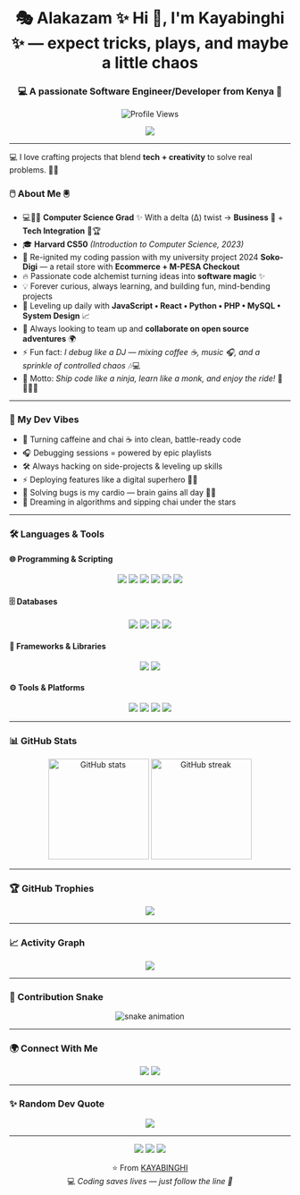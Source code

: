 <h1 align="center">🎭 Alakazam ✨ Hi 👋, I'm Kayabinghi ✨ — expect tricks, plays, and maybe a little chaos</h1>
<h3 align="center">💻 A passionate Software Engineer/Developer from Kenya 🚀</h3>

<!-- Visitor Counter -->
<p align="center">
  <img src="https://komarev.com/ghpvc/?username=KAYABINGHI&label=Profile%20Views&color=brightgreen&style=flat-square" alt="Profile Views" />
</p>

<!-- Typing animation -->
<p align="center">
  <img src="https://readme-typing-svg.herokuapp.com?size=24&duration=3000&color=00C2FF&center=true&vCenter=true&lines=Full+Stack+Developer;Ecommerce+Solutions+Builder;React+and+JS+Enthusiast;Always+Learning+%F0%9F%9A%80" />
</p>

---

💻 I love crafting projects that blend **tech + creativity** to solve real problems. 🧑‍💻

### 🖱️ About Me 🖲️ 
- 💻👨‍🎓 **Computer Science Grad** ✨ With a delta (Δ) twist → **Business** 💼 + **Tech Integration** 🔗🏆
- 🎓 **Harvard CS50** *(Introduction to Computer Science, 2023)*  
- 🔭 Re-ignited my coding passion with my university project 2024 **Soko-Digi** — a retail store with **Ecommerce + M-PESA Checkout** 
- 🔥 Passionate code alchemist turning ideas into **software magic** ✨  
- 💡 Forever curious, always learning, and building fun, mind-bending projects  
- 🌱 Leveling up daily with **JavaScript • React • Python • PHP • MySQL • System Design** 📈  
- 👯 Always looking to team up and **collaborate on open source adventures** 🌍  
- ⚡ Fun fact: *I debug like a DJ — mixing coffee ☕, music 🎧, and a sprinkle of controlled chaos* 🎶💻  
- 🎯 Motto: *Ship code like a ninja, learn like a monk, and enjoy the ride!* 🥷🧘‍♂️✨

---

### 🎯 My Dev Vibes
- 🚀 Turning caffeine and chai ☕ into clean, battle-ready code  
- 🎧 Debugging sessions = powered by epic playlists  
- 🛠️ Always hacking on side-projects & leveling up skills  
- ⚡ Deploying features like a digital superhero 🦸‍♂️  
- 🧩 Solving bugs is my cardio — brain gains all day 🧠💪  
- 🌌 Dreaming in algorithms and sipping chai under the stars  

---

### 🛠️ Languages & Tools  

#### 🌐 Programming & Scripting  
<p align="center">
  <img src="https://img.shields.io/badge/HTML5-E34F26?style=for-the-badge&logo=html5&logoColor=white"/>
  <img src="https://img.shields.io/badge/CSS3-1572B6?style=for-the-badge&logo=css3&logoColor=white"/>
  <img src="https://img.shields.io/badge/PHP-777BB4?style=for-the-badge&logo=php&logoColor=white"/>
  <img src="https://img.shields.io/badge/JavaScript-F7DF1E?style=for-the-badge&logo=javascript&logoColor=black"/>
  <img src="https://img.shields.io/badge/Python-3776AB?style=for-the-badge&logo=python&logoColor=white"/>
  <img src="https://img.shields.io/badge/C++-00599C?style=for-the-badge&logo=c%2B%2B&logoColor=white"/>
</p>

#### 🗄️ Databases  
<p align="center">
  <img src="https://img.shields.io/badge/MySQL-005C84?style=for-the-badge&logo=mysql&logoColor=white"/>
  <img src="https://img.shields.io/badge/PostgreSQL-316192?style=for-the-badge&logo=postgresql&logoColor=white"/>
  <img src="https://img.shields.io/badge/SQLite-003B57?style=for-the-badge&logo=sqlite&logoColor=white"/>
  <img src="https://img.shields.io/badge/Oracle-F80000?style=for-the-badge&logo=oracle&logoColor=white"/>
</p>

#### 🎨 Frameworks & Libraries  
<p align="center">
  <img src="https://img.shields.io/badge/React-20232A?style=for-the-badge&logo=react&logoColor=61DAFB"/>
  <img src="https://img.shields.io/badge/Node.js-339933?style=for-the-badge&logo=node.js&logoColor=white"/>
</p>

#### ⚙️ Tools & Platforms  
<p align="center">
  <img src="https://img.shields.io/badge/Git-F05032?style=for-the-badge&logo=git&logoColor=white"/>
  <img src="https://img.shields.io/badge/GitHub-181717?style=for-the-badge&logo=github&logoColor=white"/>
  <img src="https://img.shields.io/badge/Linux-FCC624?style=for-the-badge&logo=linux&logoColor=black"/>
 
  <img src="https://img.shields.io/badge/VS%20Code-007ACC?style=for-the-badge&logo=visual-studio-code&logoColor=white"/>
</p>

---

### 📊 GitHub Stats  
<p align="center">
  <img src="https://github-readme-stats.vercel.app/api?username=KAYABINGHI&show_icons=true&theme=radical" alt="GitHub stats" height="180"/>
  <img src="https://github-readme-streak-stats.herokuapp.com/?user=KAYABINGHI&theme=radical" alt="GitHub streak" height="180"/>
</p>

---

### 🏆 GitHub Trophies  
<p align="center">
  <img src="https://github-profile-trophy.vercel.app/?username=KAYABINGHI&theme=onedark&row=1&column=6&margin-w=5&margin-h=5"/>
</p>

---

### 📈 Activity Graph  
<p align="center">
  <img src="https://github-readme-activity-graph.vercel.app/graph?username=KAYABINGHI&theme=tokyo-night&area=true" />
</p>

---

### 🐍 Contribution Snake  
<p align="center">
  <picture>
    <source media="(prefers-color-scheme: dark)" srcset="https://github.com/KAYABINGHI/KAYABINGHI/blob/output/github-contribution-grid-snake-dark.svg">
    <source media="(prefers-color-scheme: light)" srcset="https://github.com/KAYABINGHI/KAYABINGHI/blob/output/github-contribution-grid-snake-light.svg">
    <img alt="snake animation" src="https://github.com/KAYABINGHI/KAYABINGHI/blob/output/github-contribution-grid-snake.svg">
  </picture>
</p>

---

### 🌍 Connect With Me  
<p align="center">
  <a href="https://linkedin.com/in/muchai-karime-7b613441"><img src="https://img.shields.io/badge/LinkedIn-%230077B5.svg?&style=for-the-badge&logo=linkedin&logoColor=white" /></a>
  <a href="mailto:muchaipauls@gmail.com"><img src="https://img.shields.io/badge/Email-D14836?style=for-the-badge&logo=gmail&logoColor=white" /></a>
</p>

---

### ✨ Random Dev Quote  
<p align="center">
  <img src="https://quotes-github-readme.vercel.app/api?type=horizontal&theme=radical"/>
</p>

---

<p align="center">
  <img src="https://img.shields.io/badge/-❤️-red?style=flat" />
  <img src="https://img.shields.io/badge/-🖤-black?style=flat" />
  <img src="https://img.shields.io/badge/-💚-green?style=flat" />
</p>

<p align="center">
  ⭐️ From <a href="https://github.com/KAYABINGHI">KAYABINGHI</a> <br/>
  💻 <i> Coding saves lives — just follow the line 🚀</i>
</p>
